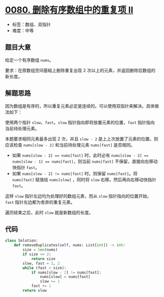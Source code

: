# [0080. 删除有序数组中的重复项 II](https://leetcode-cn.com/problems/remove-duplicates-from-sorted-array-ii/)

- 标签：数组、双指针
- 难度：中等

## 题目大意

给定一个有序数组 `nums`。

要求：在原数组空间基础上删除重复出现 2 次以上的元素，并返回删除后数组的新长度。

## 解题思路

因为数组是有序的，所以重复元素必定是连续的。可以使用双指针来解决。具体做法如下：

使用两个指针 `slow`，`fast`。`slow` 指针指向即将放置元素的位置，`fast` 指针指向当前待处理元素。

本题要求相同元素最多出现 2 次，并且 `slow - 2` 是上上次放置了元素的位置。则应该检查 `nums[slow - 2]` 和当前待处理元素 `nums[fast]` 是否相同。

- 如果 `nums[slow - 2] == nums[fast]` 时，此时必有 `nums[slow - 2] == nums[slow - 1] == nums[fast]`，则当前 `nums[fast]` 不保留，直接向右移动快指针 `fast`。
- 如果 `nums[slow - 2] != nums[fast]` 时，则保留 `nums[fast]`。将 `nums[fast]` 赋值给 `nums[slow]` ，同时将 `slow` 右移。然后再向右移动快指针 `fast`。

这样 `slow` 指针左边均为处理好的数组元素，而从 `slow` 指针指向的位置开始， `fast` 指针左边都为舍弃的重复元素。

遍历结束之后，此时 `slow` 就是新数组的长度。

## 代码

```Python
class Solution:
    def removeDuplicates(self, nums: List[int]) -> int:
        size = len(nums)
        if size <= 2:
            return size
        slow, fast = 2, 2
        while (fast < size):
            if nums[slow - 2] != nums[fast]:
                nums[slow] = nums[fast]
                slow += 1
            fast += 1
        return slow
```

